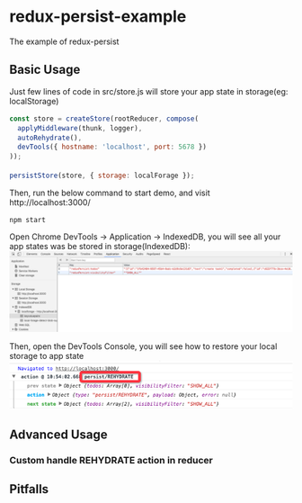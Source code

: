# redux-persist-example
The example of redux-persist

## Basic Usage
Just few lines of code in src/store.js will store your app state in storage(eg: localStorage)
```js
const store = createStore(rootReducer, compose(
  applyMiddleware(thunk, logger),
  autoRehydrate(),
  devTools({ hostname: 'localhost', port: 5678 })
));

persistStore(store, { storage: localForage });

```
Then, run the below command to start demo, and visit http://localhost:3000/
```shell
npm start
```
Open Chrome DevTools -> Application -> IndexedDB, you will see all your app states was be stored in storage(IndexedDB):![db](https://github.com/pingyuanChen/redux-persist-example/blob/master/db.png)

Then, open the DevTools Console, you will see how to restore your local storage to app state
![console](https://github.com/pingyuanChen/redux-persist-example/blob/master/console.png)

## Advanced Usage
### Custom handle REHYDRATE action in reducer

## Pitfalls